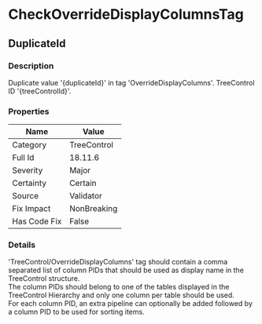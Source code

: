 ﻿---  
uid: Validator_18_11_6  
---

# CheckOverrideDisplayColumnsTag

## DuplicateId

### Description

Duplicate value '{duplicateId}' in tag 'OverrideDisplayColumns'. TreeControl ID '{treeControlId}'.

### Properties

| Name         | Value       |
| ------------ | ----------- |
| Category     | TreeControl |
| Full Id      | 18.11.6     |
| Severity     | Major       |
| Certainty    | Certain     |
| Source       | Validator   |
| Fix Impact   | NonBreaking |
| Has Code Fix | False       |

### Details

'TreeControl\/OverrideDisplayColumns' tag should contain a comma separated list of column PIDs that should be used as display name in the TreeControl structure.  
The column PIDs should belong to one of the tables displayed in the TreeControl Hierarchy and only one column per table should be used.  
For each column PID, an extra pipeline can optionally be added followed by a column PID to be used for sorting items.
